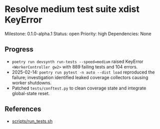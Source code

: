 # Resolve medium test suite xdist KeyError
Milestone: 0.1.0-alpha.1
Status: open
Priority: high
Dependencies: None

## Progress
- `poetry run devsynth run-tests --speed=medium` raised KeyError `<WorkerController gw2>` with 889 failing tests and 104 errors.
- 2025-02-14: `poetry run pytest -n auto --dist load` reproduced the failure; investigation identified leaked coverage collectors causing worker shutdowns.
- Patched `tests/conftest.py` to clean coverage state and integrate global-state reset.

## References
- [scripts/run_tests.sh](../scripts/run_tests.sh)
